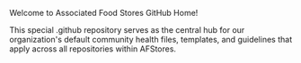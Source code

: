 Welcome to Associated Food Stores GitHub Home!

This special .github repository serves as the central hub for our organization's default community health files, templates, and guidelines that apply across all repositories within AFStores.
